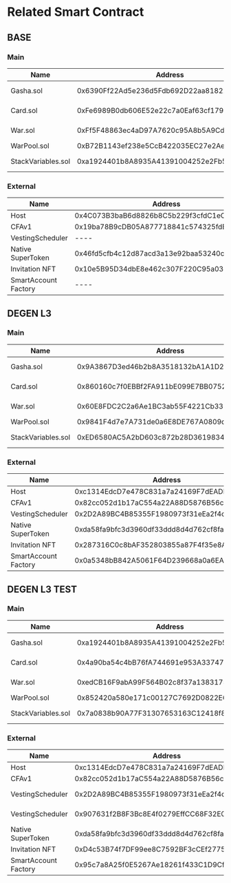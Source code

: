 # Related Smart Contract

## BASE

### Main

| Name               | Address                                    | Notes                |
| ------------------ | ------------------------------------------ | -------------------- |
| Gasha.sol          | 0x6390Ff22Ad5e236d5Fdb692D22aa81822dA9fb39 | Draw card randomly   |
| Card.sol           | 0xFe6989B0db606E52e22c7a0Eaf63cf179aEAAAaC | Card NFT (ERC1155)   |
| War.sol            | 0xFf5F48863ec4aD97A7620c95A8b5A9Cd8646D1a9 | War game contract    |
| WarPool.sol        | 0xB72B1143ef238e5CcB422035EC27e2AeF14C987e | War bet pool         |
| StackVariables.sol | 0xa1924401b8A8935A41391004252e2Fb5EFDDA81A | Variables management |

### External

| Name                 | Address                                    | Notes      |
| -------------------- | ------------------------------------------ | ---------- |
| Host                 | 0x4C073B3baB6d8826b8C5b229f3cfdC1eC6E47E74 | Superfluid |
| CFAv1                | 0x19ba78B9cDB05A877718841c574325fdB53601bb | Superfluid |
| VestingScheduler     | ----                                       | Superfluid |
| Native SuperToken    | 0x46fd5cfb4c12d87acd3a13e92baa53240c661d93 | Superfluid |
| Invitation NFT       | 0x10e5B95D34dbE8e462c307F220C95a036a160d4b | thirdweb   |
| SmartAccount Factory | ----                                       | thirdweb   |

## DEGEN L3

### Main

| Name               | Address                                    | Notes                |
| ------------------ | ------------------------------------------ | -------------------- |
| Gasha.sol          | 0x9A3867D3ed46b2b8A3518132bA1A1D28B625264f | Draw card randomly   |
| Card.sol           | 0x860160c7f0EBBf2FA911bE099E7BB0752002A211 | Card NFT (ERC1155)   |
| War.sol            | 0x60E8FDC2C2a6Ae1BC3ab55F4221Cb338968f5cd1 | War game contract    |
| WarPool.sol        | 0x9841F4d7e7A731de0a6E8DE767A0809d9958ae6C | War bet pool         |
| StackVariables.sol | 0xED6580AC5A2bD603c872b28D361983428d90caA9 | Variables management |

### External

| Name                 | Address                                    | Notes      |
| -------------------- | ------------------------------------------ | ---------- |
| Host                 | 0xc1314EdcD7e478C831a7a24169F7dEADB2646eD2 | Superfluid |
| CFAv1                | 0x82cc052d1b17aC554a22A88D5876B56c6b51e95c | Superfluid |
| VestingScheduler     | 0x2D2A89BC4B85355F1980973f31eEa2f4cA66e3c1 | Superfluid |
| Native SuperToken    | 0xda58fa9bfc3d3960df33ddd8d4d762cf8fa6f7ad | Superfluid |
| Invitation NFT       | 0x287316C0c8bAF352803855a87F4f35e8AD374F29 | thirdweb   |
| SmartAccount Factory | 0x0a5348bB842A5061F64D239668a0a6EAEbc4e8dA | thirdweb   |

## DEGEN L3 TEST

### Main

| Name               | Address                                    | Notes                |
| ------------------ | ------------------------------------------ | -------------------- |
| Gasha.sol          | 0xa1924401b8A8935A41391004252e2Fb5EFDDA81A | Draw card randomly   |
| Card.sol           | 0x4a90ba54c4bB76fA744691e953A337470296A500 | Card NFT (ERC1155)   |
| War.sol            | 0xedCB16F9abA99F564B02c8f37a138317583D11a8 | War game contract    |
| WarPool.sol        | 0x852420a580e171c00127C7692D0822E64B39FB43 | War bet pool         |
| StackVariables.sol | 0x7a0838b90A77F31307653163C12418f8Bb0f56B4 | Variables management |

### External

| Name                 | Address                                    | Notes                 |
| -------------------- | ------------------------------------------ | --------------------- |
| Host                 | 0xc1314EdcD7e478C831a7a24169F7dEADB2646eD2 | Superfluid            |
| CFAv1                | 0x82cc052d1b17aC554a22A88D5876B56c6b51e95c | Superfluid            |
| VestingScheduler     | 0x2D2A89BC4B85355F1980973f31eEa2f4cA66e3c1 | Superfluid(2 hours)   |
| VestingScheduler     | 0x907631f2B8F3Bc8E4f0279EffCC68F32E0F8150d | Superfluid(2 minutes) |
| Native SuperToken    | 0xda58fa9bfc3d3960df33ddd8d4d762cf8fa6f7ad | Superfluid            |
| Invitation NFT       | 0xD4c53B74f7DF99ee8C7592BF3cCEf2775b94A267 | thirdweb              |
| SmartAccount Factory | 0x95c7a8A25f0E5267Ae18261f433C1D9Cf2E9e9B4 | thirdweb              |
